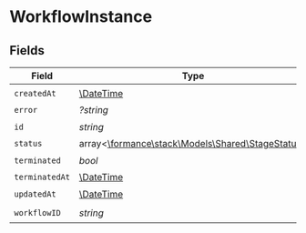 # WorkflowInstance


## Fields

| Field                                                                                  | Type                                                                                   | Required                                                                               | Description                                                                            |
| -------------------------------------------------------------------------------------- | -------------------------------------------------------------------------------------- | -------------------------------------------------------------------------------------- | -------------------------------------------------------------------------------------- |
| `createdAt`                                                                            | [\DateTime](https://www.php.net/manual/en/class.datetime.php)                          | :heavy_check_mark:                                                                     | N/A                                                                                    |
| `error`                                                                                | *?string*                                                                              | :heavy_minus_sign:                                                                     | N/A                                                                                    |
| `id`                                                                                   | *string*                                                                               | :heavy_check_mark:                                                                     | N/A                                                                                    |
| `status`                                                                               | array<[\formance\stack\Models\Shared\StageStatus](../../Models/Shared/StageStatus.md)> | :heavy_minus_sign:                                                                     | N/A                                                                                    |
| `terminated`                                                                           | *bool*                                                                                 | :heavy_check_mark:                                                                     | N/A                                                                                    |
| `terminatedAt`                                                                         | [\DateTime](https://www.php.net/manual/en/class.datetime.php)                          | :heavy_minus_sign:                                                                     | N/A                                                                                    |
| `updatedAt`                                                                            | [\DateTime](https://www.php.net/manual/en/class.datetime.php)                          | :heavy_check_mark:                                                                     | N/A                                                                                    |
| `workflowID`                                                                           | *string*                                                                               | :heavy_check_mark:                                                                     | N/A                                                                                    |